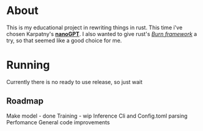# About
This is my educational project in rewriting things in rust. This time i've chosen Karpatny's [**nanoGPT**](https://github.com/karpathy/nanoGPT). I also wanted to give rust's [*Burn framework*](https://burn.dev) a try, so that seemed like a good choice for me.

# Running
Currently there is no ready to use release, so just wait

## Roadmap
Make model - done
Training - wip
Inference
Cli and Config.toml parsing
Perfomance
General code improvements